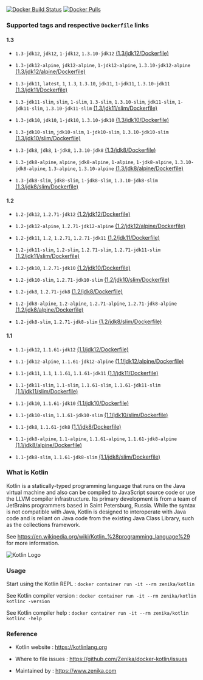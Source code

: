 [![Docker Build Status](https://img.shields.io/docker/build/zenika/kotlin.svg)](https://hub.docker.com/r/zenika/kotlin/) [![Docker Pulls](https://img.shields.io/docker/pulls/zenika/kotlin.svg)](https://hub.docker.com/r/zenika/kotlin/)

### Supported tags and respective `Dockerfile` links

#### 1.3

 * `1.3-jdk12`, `jdk12`, `1-jdk12`, `1.3.10-jdk12` [(1.3/jdk12/Dockerfile)](https://github.com/Zenika/docker-kotlin/blob/master/1.3/jdk12/Dockerfile)

 * `1.3-jdk12-alpine`, `jdk12-alpine`, `1-jdk12-alpine`, `1.3.10-jdk12-alpine` [(1.3/jdk12/alpine/Dockerfile)](https://github.com/Zenika/docker-kotlin/blob/master/1.3/jdk12/alpine/Dockerfile)

 * `1.3-jdk11`, `latest`, `1`, `1.3`, `1.3.10`, `jdk11`, `1-jdk11`, `1.3.10-jdk11` [(1.3/jdk11/Dockerfile)](https://github.com/Zenika/docker-kotlin/blob/master/1.3/jdk11/Dockerfile)

 * `1.3-jdk11-slim`, `slim`, `1-slim`, `1.3-slim`, `1.3.10-slim`, `jdk11-slim`, `1-jdk11-slim`, `1.3.10-jdk11-slim` [(1.3/jdk11/slim/Dockerfile)](https://github.com/Zenika/docker-kotlin/blob/master/1.3/jdk11/slim/Dockerfile)

 * `1.3-jdk10`, `jdk10`, `1-jdk10`, `1.3.10-jdk10` [(1.3/jdk10/Dockerfile)](https://github.com/Zenika/docker-kotlin/blob/master/1.3/jdk10/Dockerfile)

 * `1.3-jdk10-slim`, `jdk10-slim`, `1-jdk10-slim`, `1.3.10-jdk10-slim` [(1.3/jdk10/slim/Dockerfile)](https://github.com/Zenika/docker-kotlin/blob/master/1.3/jdk10/slim/Dockerfile)

 * `1.3-jdk8`, `jdk8`, `1-jdk8`, `1.3.10-jdk8` [(1.3/jdk8/Dockerfile)](https://github.com/Zenika/docker-kotlin/blob/master/1.3/jdk8/Dockerfile)

 * `1.3-jdk8-alpine`, `alpine`, `jdk8-alpine`, `1-alpine`, `1-jdk8-alpine`, `1.3.10-jdk8-alpine`, `1.3-alpine`, `1.3.10-alpine` [(1.3/jdk8/alpine/Dockerfile)](https://github.com/Zenika/docker-kotlin/blob/master/1.3/jdk8/alpine/Dockerfile)

 * `1.3-jdk8-slim`, `jdk8-slim`, `1-jdk8-slim`, `1.3.10-jdk8-slim` [(1.3/jdk8/slim/Dockerfile)](https://github.com/Zenika/docker-kotlin/blob/master/1.3/jdk8/slim/Dockerfile)

#### 1.2

 * `1.2-jdk12`, `1.2.71-jdk12` [(1.2/jdk12/Dockerfile)](https://github.com/Zenika/docker-kotlin/blob/master/1.2/jdk12/Dockerfile)

 * `1.2-jdk12-alpine`, `1.2.71-jdk12-alpine` [(1.2/jdk12/alpine/Dockerfile)](https://github.com/Zenika/docker-kotlin/blob/master/1.2/jdk12/alpine/Dockerfile)

 * `1.2-jdk11`, `1.2`, `1.2.71`, `1.2.71-jdk11` [(1.2/jdk11/Dockerfile)](https://github.com/Zenika/docker-kotlin/blob/master/1.2/jdk11/Dockerfile)

 * `1.2-jdk11-slim`, `1.2-slim`, `1.2.71-slim`, `1.2.71-jdk11-slim` [(1.2/jdk11/slim/Dockerfile)](https://github.com/Zenika/docker-kotlin/blob/master/1.2/jdk11/slim/Dockerfile)

 * `1.2-jdk10`, `1.2.71-jdk10` [(1.2/jdk10/Dockerfile)](https://github.com/Zenika/docker-kotlin/blob/master/1.2/jdk10/Dockerfile)

 * `1.2-jdk10-slim`, `1.2.71-jdk10-slim` [(1.2/jdk10/slim/Dockerfile)](https://github.com/Zenika/docker-kotlin/blob/master/1.2/jdk10/slim/Dockerfile)

 * `1.2-jdk8`, `1.2.71-jdk8` [(1.2/jdk8/Dockerfile)](https://github.com/Zenika/docker-kotlin/blob/master/1.2/jdk8/Dockerfile)

 * `1.2-jdk8-alpine`, `1.2-alpine`, `1.2.71-alpine`, `1.2.71-jdk8-alpine` [(1.2/jdk8/alpine/Dockerfile)](https://github.com/Zenika/docker-kotlin/blob/master/1.2/jdk8/alpine/Dockerfile)

 * `1.2-jdk8-slim`, `1.2.71-jdk8-slim` [(1.2/jdk8/slim/Dockerfile)](https://github.com/Zenika/docker-kotlin/blob/master/1.2/jdk8/slim/Dockerfile)

#### 1.1

 * `1.1-jdk12`, `1.1.61-jdk12` [(1.1/jdk12/Dockerfile)](https://github.com/Zenika/docker-kotlin/blob/master/1.1/jdk12/Dockerfile)

 * `1.1-jdk12-alpine`, `1.1.61-jdk12-alpine` [(1.1/jdk12/alpine/Dockerfile)](https://github.com/Zenika/docker-kotlin/blob/master/1.1/jdk12/alpine/Dockerfile)

 * `1.1-jdk11`, `1.1`, `1.1.61`, `1.1.61-jdk11` [(1.1/jdk11/Dockerfile)](https://github.com/Zenika/docker-kotlin/blob/master/1.1/jdk11/Dockerfile)

 * `1.1-jdk11-slim`, `1.1-slim`, `1.1.61-slim`, `1.1.61-jdk11-slim` [(1.1/jdk11/slim/Dockerfile)](https://github.com/Zenika/docker-kotlin/blob/master/1.1/jdk11/slim/Dockerfile)

 * `1.1-jdk10`, `1.1.61-jdk10` [(1.1/jdk10/Dockerfile)](https://github.com/Zenika/docker-kotlin/blob/master/1.1/jdk10/Dockerfile)

 * `1.1-jdk10-slim`, `1.1.61-jdk10-slim` [(1.1/jdk10/slim/Dockerfile)](https://github.com/Zenika/docker-kotlin/blob/master/1.1/jdk10/slim/Dockerfile)

 * `1.1-jdk8`, `1.1.61-jdk8` [(1.1/jdk8/Dockerfile)](https://github.com/Zenika/docker-kotlin/blob/master/1.1/jdk8/Dockerfile)

 * `1.1-jdk8-alpine`, `1.1-alpine`, `1.1.61-alpine`, `1.1.61-jdk8-alpine` [(1.1/jdk8/alpine/Dockerfile)](https://github.com/Zenika/docker-kotlin/blob/master/1.1/jdk8/alpine/Dockerfile)

 * `1.1-jdk8-slim`, `1.1.61-jdk8-slim` [(1.1/jdk8/slim/Dockerfile)](https://github.com/Zenika/docker-kotlin/blob/master/1.1/jdk8/slim/Dockerfile)

### What is Kotlin

Kotlin is a statically-typed programming language that runs on the Java virtual machine and also can be compiled to JavaScript source code or use the LLVM compiler infrastructure. Its primary development is from a team of JetBrains programmers based in Saint Petersburg, Russia. While the syntax is not compatible with Java, Kotlin is designed to interoperate with Java code and is reliant on Java code from the existing Java Class Library, such as the collections framework.

See https://en.wikipedia.org/wiki/Kotlin_%28programming_language%29 for more information.

![Kotlin Logo](https://github.com/Zenika/docker-kotlin/raw/master/Kotlin-logo.png)

### Usage

Start using the Kotlin REPL : `docker container run -it --rm zenika/kotlin`

See Kotlin compiler version : `docker container run -it --rm zenika/kotlin kotlinc -version`

See Kotlin compiler help : `docker container run -it --rm zenika/kotlin kotlinc -help`

### Reference

 * Kotlin website : https://kotlinlang.org

 * Where to file issues : https://github.com/Zenika/docker-kotlin/issues

 * Maintained by : https://www.zenika.com
